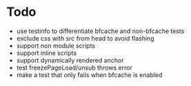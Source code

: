 # Todo

- use testinfo to differentiate bfcache and non-bfcache tests
- exclude css with src from head to avoid flashing
- support non module scripts
- support inline scripts
- support dynamically rendered anchor
- test freezePageLoad/unsub throws error
- make a test that only fails when bfcache is enabled
